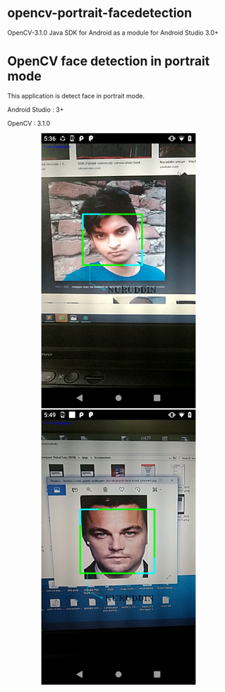 # opencv-portrait-facedetection
OpenCV-3.1.0 Java SDK for Android as a module for Android Studio 3.0+

OpenCV face detection in portrait mode
======================================

This application is detect face in portrait mode.

Android Studio : 3+

OpenCV : 3.1.0

<p align="center">
  <img src="screenshot/screen_01.png?raw=true" width="350" title="screenshot_01">
  <img src="screenshot/screen_02.png?raw=true" width="350" title="screenshot_01">
</p>



